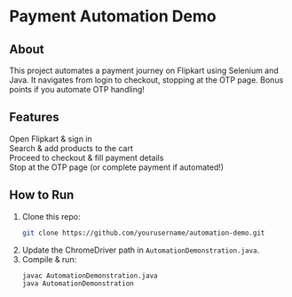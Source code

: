 # Payment Automation Demo 

## About
This project automates a payment journey on Flipkart using Selenium and Java. It navigates from login to checkout, stopping at the OTP page. Bonus points if you automate OTP handling! 

## Features
 Open Flipkart & sign in  
 Search & add products to the cart  
 Proceed to checkout & fill payment details  
 Stop at the OTP page (or complete payment if automated!)  

## How to Run
1. Clone this repo:
   ```sh
   git clone https://github.com/yourusername/automation-demo.git
   ```
2. Update the ChromeDriver path in `AutomationDemonstration.java`.
3. Compile & run:
   ```sh
   javac AutomationDemonstration.java
   java AutomationDemonstration
   ```

